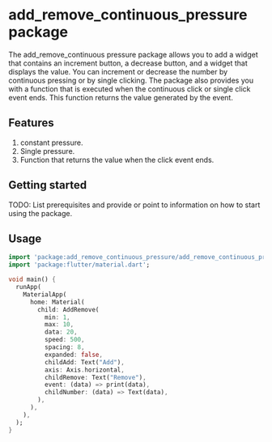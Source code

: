 # add_remove_continuous_pressure package
The add_remove_continuous pressure package allows you to add a widget that contains an increment button, a decrease button, and a widget that displays the value. You can increment or decrease the number by continuous pressing or by single clicking. The package also provides you with a function that is executed when the continuous click or single click event ends. This function returns the value generated by the event.

## Features
1. constant pressure.
2. Single pressure.
3. Function that returns the value when the click event ends.

## Getting started

TODO: List prerequisites and provide or point to information on how to
start using the package.

## Usage

```dart
import 'package:add_remove_continuous_pressure/add_remove_continuous_pressure.dart';
import 'package:flutter/material.dart';

void main() {
  runApp(
    MaterialApp(
      home: Material(
        child: AddRemove(
          min: 1,
          max: 10,
          data: 20,
          speed: 500,
          spacing: 8,
          expanded: false,
          childAdd: Text("Add"),
          axis: Axis.horizontal,
          childRemove: Text("Remove"),
          event: (data) => print(data),
          childNumber: (data) => Text(data),
        ),
      ),
    ),
  );
}
```


